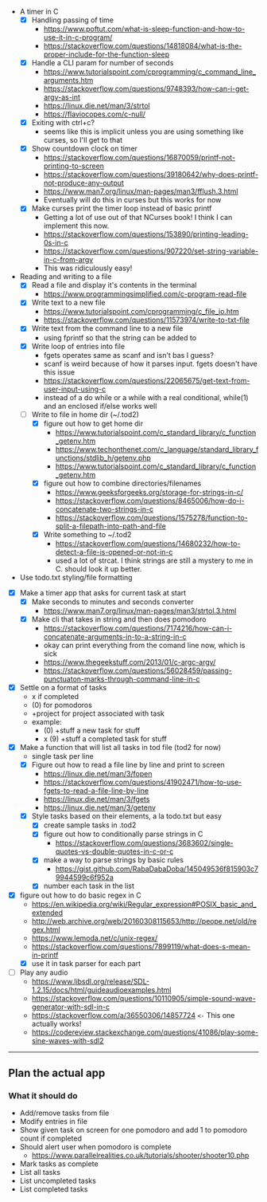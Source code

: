 * A timer in C
  * [x] Handling passing of time
    * https://www.poftut.com/what-is-sleep-function-and-how-to-use-it-in-c-program/
    * https://stackoverflow.com/questions/14818084/what-is-the-proper-include-for-the-function-sleep
  * [x] Handle a CLI param for number of seconds
    * https://www.tutorialspoint.com/cprogramming/c_command_line_arguments.htm
    * https://stackoverflow.com/questions/9748393/how-can-i-get-argv-as-int
    * https://linux.die.net/man/3/strtol
    * https://flaviocopes.com/c-null/
  * [x] Exiting with ctrl+c?
    * seems like this is implicit unless you are using something like curses, so I'll get to that
  * [x] Show countdown clock on timer
    * https://stackoverflow.com/questions/16870059/printf-not-printing-to-screen
    * https://stackoverflow.com/questions/39180642/why-does-printf-not-produce-any-output
    * https://www.man7.org/linux/man-pages/man3/fflush.3.html
    * Eventually will do this in curses but this works for now
  * [x] Make curses print the timer loop instead of basic printf 
    * Getting a lot of use out of that NCurses book! I think I can implement this now.
    * https://stackoverflow.com/questions/153890/printing-leading-0s-in-c
    * https://stackoverflow.com/questions/907220/set-string-variable-in-c-from-argv
    * This was ridiculously easy!
* Reading and writing to a file
  * [x] Read a file and display it's contents in the terminal
    * https://www.programmingsimplified.com/c-program-read-file
  * [x] Write text to a new file
    * https://www.tutorialspoint.com/cprogramming/c_file_io.htm
    * https://stackoverflow.com/questions/11573974/write-to-txt-file
  * [x] Write text from the command line to a new file
    * using fprintf so that the string can be added to
  * [x] Write loop of entries into file
    * fgets operates same as scanf and isn't bas I guess?
    * scanf is weird because of how it parses input. fgets doesn't have this issue
    * https://stackoverflow.com/questions/22065675/get-text-from-user-input-using-c
    * instead of a do while or a while with a real conditional, while(1) and an enclosed if/else works well
  * [ ] Write to file in home dir (~/.tod2)
    * [x] figure out how to get home dir
      * https://www.tutorialspoint.com/c_standard_library/c_function_getenv.htm
      * https://www.techonthenet.com/c_language/standard_library_functions/stdlib_h/getenv.php
      * https://www.tutorialspoint.com/c_standard_library/c_function_getenv.htm
    * [x] figure out how to combine directories/filenames
      * https://www.geeksforgeeks.org/storage-for-strings-in-c/
      * https://stackoverflow.com/questions/8465006/how-do-i-concatenate-two-strings-in-c
      * https://stackoverflow.com/questions/1575278/function-to-split-a-filepath-into-path-and-file
    * [x] Write something to ~/.tod2 
      * https://stackoverflow.com/questions/14680232/how-to-detect-a-file-is-opened-or-not-in-c
      * used a lot of strcat. I think strings are still a mystery to me in C. should look it up better.
* Use todo.txt styling/file formatting
* [x] Make a timer app that asks for current task at start
  * [x] Make seconds to minutes and seconds converter
    * https://www.man7.org/linux/man-pages/man3/strtol.3.html
  * [x] Make cli that takes in string and then does pomodoro
    * https://stackoverflow.com/questions/7174216/how-can-i-concatenate-arguments-in-to-a-string-in-c
    * okay can print everything from the comand line now, which is sick
    * https://www.thegeekstuff.com/2013/01/c-argc-argv/
    * https://stackoverflow.com/questions/56028459/passing-punctuaton-marks-through-command-line-in-c
* [x] Settle on a format of tasks
  * x if completed
  * (0) for pomodoros
  * +project for project associated with task
  * example:
    * (0) +stuff a new task for stuff
    * x (9) +stuff a completed task for stuff
* [x] Make a function that will list all tasks in tod file (tod2 for now)
  * single task per line
  * [x] Figure out how to read a file line by line and print to screen
    * https://linux.die.net/man/3/fopen
    * https://stackoverflow.com/questions/41902471/how-to-use-fgets-to-read-a-file-line-by-line
    * https://linux.die.net/man/3/fgets
    * https://linux.die.net/man/3/getenv
  * [x] Style tasks based on their elements, a la todo.txt but easy
    * [x] create sample tasks in .tod2
    * [x] figure out how to conditionally parse strings in C
      * https://stackoverflow.com/questions/3683602/single-quotes-vs-double-quotes-in-c-or-c 
    * [x] make a way to parse strings by basic rules
      * https://gist.github.com/RabaDabaDoba/145049536f815903c79944599c6f952a
    * [x] number each task in the list
* [x] figure out how to do basic regex in C
  * https://en.wikipedia.org/wiki/Regular_expression#POSIX_basic_and_extended
  * http://web.archive.org/web/20160308115653/http://peope.net/old/regex.html
  * https://www.lemoda.net/c/unix-regex/
  * https://stackoverflow.com/questions/7899119/what-does-s-mean-in-printf
  * [x] use it in task parser for each part
* [ ] Play any audio
  * https://www.libsdl.org/release/SDL-1.2.15/docs/html/guideaudioexamples.html 
  * https://stackoverflow.com/questions/10110905/simple-sound-wave-generator-with-sdl-in-c
  * https://stackoverflow.com/a/36550306/14857724 `<-` This one actually works!
  * https://codereview.stackexchange.com/questions/41086/play-some-sine-waves-with-sdl2

---

## Plan the actual app

### What it should do

* Add/remove tasks from file
* Modify entries in file
* Show given task on screen for one pomodoro and add 1 to pomodoro count if completed
* Should alert user when pomodoro is complete
  * https://www.parallelrealities.co.uk/tutorials/shooter/shooter10.php
* Mark tasks as complete
* List all tasks
* List uncompleted tasks
* List completed tasks

